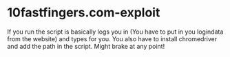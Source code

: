 # 10fastfingers.com-exploit
If you run the script is basically logs you in (You have to put in you logindata from the website) and types for you. You also have to install chromedriver and add the path in the 
script. Might brake at any point!
